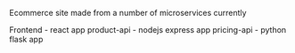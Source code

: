 Ecommerce site made from a number of microservices
currently

Frontend - react app
product-api - nodejs express app
pricing-api - python flask app